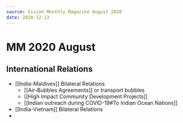 ```yaml
---
source: Vision Monthly Magazine August 2020
date: 2020-12-13
---
```


# MM 2020 August

## International Relations
- [[India-Maldives]] Bilateral Relations
	- [[Air-Bubbles Agreements]] or transport bubbles
	- [[High Impact Community Development Projects]]
	- [[Indian outreach during COVID-19#To Indian Ocean Nations]]
- [[India-Vietnam]] Bilateral Relations
- 


